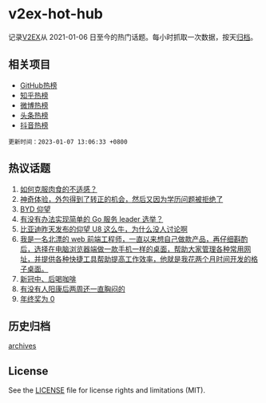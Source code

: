 # v2ex-hot-hub

 记录[V2EX](https://www.v2ex.com/)从 2021-01-06 日至今的热门话题。每小时抓取一次数据，按天[归档](archives)。
 
 ## 相关项目

- [GitHub热榜](https://github.com/lonnyzhang423/github-hot-hub)
- [知乎热榜](https://github.com/lonnyzhang423/zhihu-hot-hub)
- [微博热榜](https://github.com/lonnyzhang423/weibo-hot-hub)
- [头条热榜](https://github.com/lonnyzhang423/toutiao-hot-hub)
- [抖音热榜](https://github.com/lonnyzhang423/douyin-hot-hub)


 `更新时间：2023-01-07 13:06:33 +0800`

## 热议话题

1. [如何克服肉食的不适感？](https://www.v2ex.com/t/907027)
1. [神奇体验，外包得到了转正的机会，然后又因为学历问题被拒绝了](https://www.v2ex.com/t/907026)
1. [BYD 仰望](https://www.v2ex.com/t/906986)
1. [有没有办法实现简单的 Go 服务 leader 选举？](https://www.v2ex.com/t/907067)
1. [比亚迪昨天发布的仰望 U8 这么牛，为什么没人讨论啊](https://www.v2ex.com/t/907018)
1. [我是一名北漂的 web 前端工程师，一直以来想自己做款产品，再仔细斟酌后，选择在电脑浏览器端做一款手机一样的桌面，帮助大家管理各种常用网址，并提供各种快捷工具帮助提高工作效率，他就是我花两个月时间开发的格子桌面。](https://www.v2ex.com/t/907061)
1. [新冠中、后喝咖啡](https://www.v2ex.com/t/907080)
1. [有没有人阳康后两周还一直胸闷的](https://www.v2ex.com/t/907021)
1. [年终奖为 0](https://www.v2ex.com/t/907036)

## 历史归档

[archives](archives)

## License

See the [LICENSE](LICENSE) file for license rights and limitations (MIT).
